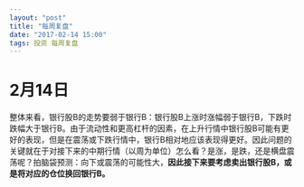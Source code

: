 ```yaml
---
layout: "post"
title: "每周复盘"
date: "2017-02-14 15:00"
tags: 投资 每周复盘
---
```


# 2月14日

整体来看，银行股B的走势要弱于银行B：银行股B上涨时涨幅弱于银行B，下跌时跌幅大于银行B。由于流动性和更高杠杆的因素，在上升行情中银行股B可能有更好的表现，但是在震荡或下跌行情中，银行B相对地应该表现得更好。因此问题的关键就在于对接下来的中期行情（以周为单位）怎么看？是涨，是跌，还是横盘震荡呢？拍脑袋预测：向下或震荡的可能性大，**因此接下来要考虑卖出银行股B，或是将对应的仓位换回银行B。**
